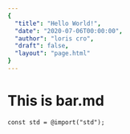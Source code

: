 ```yaml
---
{
  "title": "Hello World!",
  "date": "2020-07-06T00:00:00",
  "author": "loris cro",
  "draft": false,
  "layout": "page.html"
}  
--- 
```

# This is bar.md

```zig
const std = @import("std");
```
